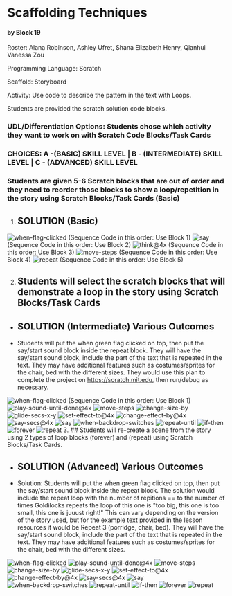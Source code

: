 # Scaffolding Techniques
#### by Block 19
Roster: Alana Robinson, Ashley Ufret, Shana Elizabeth Henry, Qianhui Vanessa Zou

Programming Language:  Scratch

Scaffold: Storyboard

Activity: Use code to describe the pattern in the text with Loops.

Students are provided the scratch solution code blocks. 

### UDL/Differentiation Options: Students chose which activity they want to work on with Scratch Code Blocks/Task Cards

### CHOICES: A -(BASIC) SKILL LEVEL | B - (INTERMEDIATE) SKILL LEVEL | C - (ADVANCED) SKILL LEVEL

### Students are given 5-6 Scratch blocks that are out of order and they need to reorder those blocks to show a loop/repetition in the story using Scratch Blocks/Task Cards (Basic)

1. ## SOLUTION (Basic)
![when-flag-clicked](when-flag-clicked_2.png) (Sequence Code in this order: Use Block 1)
![say](say.png)  (Sequence Code in this order: Use Block 2)
![think@4x](think@4x.png)  (Sequence Code in this order: Use Block 3)
![move-steps](move-steps.png) (Sequence Code in this order: Use Block 4)
![repeat](repeat.png) (Sequence Code in this order: Use Block 5)

2. ## Students will select the scratch blocks that will demonstrate a loop in the story using Scratch Blocks/Task Cards 
* ## SOLUTION (Intermediate) Various Outcomes
* Students will put the when green flag clicked on top, then put the say/start sound block inside the repeat block. They will have the say/start sound block, include the part of the text that is repeated in the text. They may have additional features such as costumes/sprites for the chair, bed with the different sizes. They would use this plan to complete the project on https://scratch.mit.edu, then run/debug as necessary.

![when-flag-clicked](when-flag-clicked_2.png) (Sequence Code in this order: Use Block 1)
![play-sound-until-done@4x](play-sound-until-done@4x.png) 
![move-steps](move-steps_2.png)
![change-size-by](change-size-by.png)
![glide-secs-x-y](glide-secs-x-y.png)
![set-effect-to@4x](set-effect-to@4x.png)
![change-effect-by@4x](change-effect-by@4x.png)
![say-secs@4x](say-secs@4x.png)
![say](say_2.png)
![when-backdrop-switches](when-backdrop-switches.png)
![repeat-until](repeat-until.png)
![if-then](if-then.png)
![forever](forever.png)
![repeat](repeat_2.png)
3. ## Students will re-create a scene from the story using 2 types of loop blocks (forever) and (repeat) using Scratch Blocks/Task Cards.
* ## SOLUTION (Advanced) Various Outcomes
* Solution: Students will put the when green flag clicked on top, then put the say/start sound block inside the repeat block. The solution would include the repeat loop with the number of repitions == to the number of times Goldilocks repeats the loop of this one is "too big, this one is too small, this one is juuust right!" This can vary depending on the version of the story used, but for the example text provided in the lesson resources it would be Repeat 3 (porridge, chair, bed). They will have the say/start sound block, include the part of the text that is repeated in the text. They may have additional features such as costumes/sprites for the chair, bed with the different sizes.

![when-flag-clicked](when-flag-clicked_2.png) 
![play-sound-until-done@4x](play-sound-until-done@4x.png) 
![move-steps](move-steps_2.png)
![change-size-by](change-size-by.png)
![glide-secs-x-y](glide-secs-x-y.png)
![set-effect-to@4x](set-effect-to@4x.png)
![change-effect-by@4x](change-effect-by@4x.png)
![say-secs@4x](say-secs@4x.png)
![say](say_2.png)
![when-backdrop-switches](when-backdrop-switches.png)
![repeat-until](repeat-until.png)
![if-then](if-then.png)
![forever](forever.png)
![repeat](repeat_2.png)